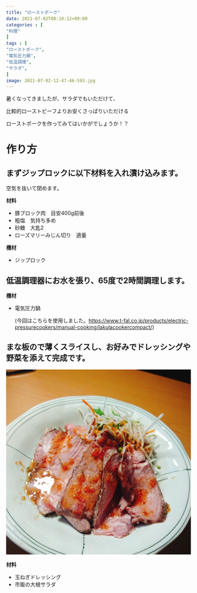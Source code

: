 ```yaml
---
title: "ローストポーク"
date: 2021-07-02T00:10:12+09:00
categories : [
"料理"
]
tags : [
"ローストポーク",
"電気圧力鍋",
"低温調理",
"サラダ",
]
image: 2021-07-02-12-47-46-593.jpg
---
```


暑くなってきましたが、サラダでもいただけて、

比較的ローストビーフよりお安くさっぱりいただける

ローストポークを作ってみてはいかがでしょうか！？

# 作り方

## まずジップロックに以下材料を入れ漬け込みます。

空気を抜いて閉めます。

**材料**

- 豚ブロック肉　目安400g前後
- 粗塩　気持ち多め
- 砂糖　大匙2
- ローズマリーみじん切り　適量

**機材**

- ジップロック

## 低温調理器にお水を張り、65度で2時間調理します。

**機材**

- 電気圧力鍋

  (今回はこちらを使用しました。https://www.t-fal.co.jp/products/electric-pressurecookers/manual-cooking/lakulacookercompact/)

## まな板ので薄くスライスし、お好みでドレッシングや野菜を添えて完成です。



<img src="2021-07-02-12-47-46-593.jpg" alt="2021-07-02-12-47-46-593" style="zoom: 50%;" />

**材料**

- 玉ねぎドレッシング
- 市販の大根サラダ
